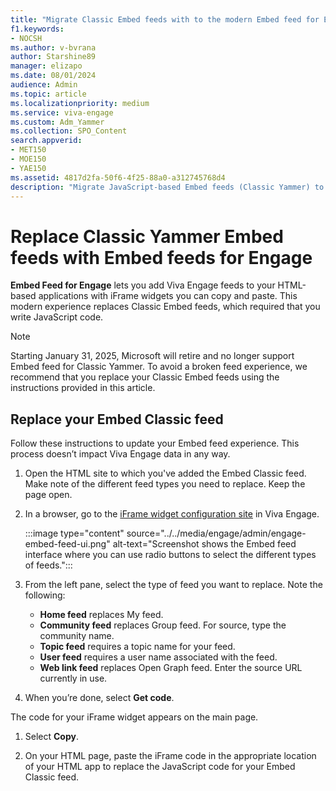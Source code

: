 ```yaml
---
title: "Migrate Classic Embed feeds with to the modern Embed feed for Engage"
f1.keywords:
- NOCSH
ms.author: v-bvrana
author: Starshine89
manager: elizapo
ms.date: 08/01/2024
audience: Admin
ms.topic: article
ms.localizationpriority: medium
ms.service: viva-engage
ms.custom: Adm_Yammer
ms.collection: SPO_Content
search.appverid:
- MET150
- MOE150
- YAE150
ms.assetid: 4817d2fa-50f6-4f25-88a0-a312745768d4
description: "Migrate JavaScript-based Embed feeds (Classic Yammer) to interface-based Embed feeds in your HTML-based applications."
---
```


# Replace Classic Yammer Embed feeds with Embed feeds for Engage 

**Embed Feed for Engage** lets you add Viva Engage feeds to your HTML-based applications with iFrame widgets you can copy and paste. This modern experience replaces Classic Embed feeds, which required that you write JavaScript code.

>[!NOTE] 
>Starting January 31, 2025, Microsoft will retire and no longer support Embed feed for Classic Yammer. To avoid a broken feed experience, we recommend that you replace your Classic Embed feeds using the instructions provided in this article.

## Replace your Embed Classic feed

Follow these instructions to update your Embed feed experience. This process doesn’t impact Viva Engage data in any way.

1. Open the HTML site to which you've added the Embed Classic feed. Make note of the different feed types you need to replace. Keep the page open.

1. In a browser, go to the [iFrame widget configuration site](https://engage.cloud.microsoft/embed/widget?domainRedirect=false) in Viva Engage.

    :::image type="content" source="../../media/engage/admin/engage-embed-feed-ui.png" alt-text="Screenshot shows the Embed feed interface where you can use radio buttons to select the different types of feeds.":::

1. From the left pane, select the type of feed you want to replace. Note the following:

    - **Home feed** replaces My feed.
    - **Community feed** replaces Group feed. For source, type the community name.
    - **Topic feed** requires a topic name for your feed.
    - **User feed** requires a user name associated with the feed.
    - **Web link feed** replaces Open Graph feed. Enter the source URL currently in use.

1. When you’re done, select **Get code**.

The code for your iFrame widget appears on the main page.

1. Select **Copy**.

1. On your HTML page, paste the iFrame code in the appropriate location of your HTML app to replace the JavaScript code for your Embed Classic feed.
